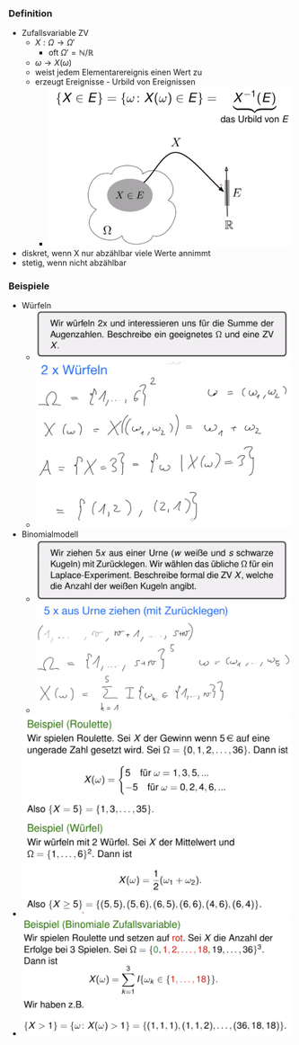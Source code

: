 ### Definition
+ Zufallsvariable ZV
	+ $X:Ω→Ω'$
		+ oft $Ω'=ℕ/ℝ$
	+ $ω→X(ω)$
	+ weist jedem Elementarereignis einen Wert zu
	+ erzeugt Ereignisse - Urbild von Ereignissen
		+ ![](../../../z_images/Pasted%20image%2020221013061951.png)
+ diskret, wenn X nur abzählbar viele Werte annimmt
+ stetig, wenn nicht abzählbar

### Beispiele
+ Würfeln
	+ ![](../../../z_images/Pasted%20image%2020221013062039.png)
	+ ![](../../../z_images/Pasted%20image%2020221013062251.png)
+ Binomialmodell
	+ ![](../../../z_images/Pasted%20image%2020221013062302.png)
	+ ![](../../../z_images/Pasted%20image%2020221013062503.png)
+ ![](../../../z_images/Pasted%20image%2020221013062717.png)
+ ![](../../../z_images/Pasted%20image%2020221013062756.png)

